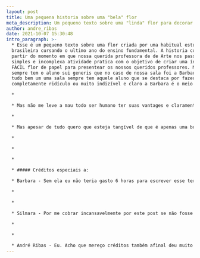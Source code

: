 ```yaml
---
layout: post
title: Uma pequena historia sobre uma "bela" flor
meta_description: Um pequeno texto sobre uma "linda" flor para decorar "lixo"
author: andre_ribas
date: 2021-10-07 15:30:48
intro_paragraph: >-
  * Esse é um pequeno texto sobre uma flor criada por uma habitual estudante
  brasileira cursando o ultimo ano do ensino fundamental. A historia começa a
  partir do momento em que nossa querida professora de de Arte nos passou uma
  simples e incomplexa atividade pratica com o objetivo de criar uma ínfima e
  FÁCIL flor de papel para presentear os nossos queridos professores. Mas claro
  sempre tem o aluno sui generis que no caso de nossa sala foi a Barbara ate ai
  tudo bem um uma sala sempre tem aquele aluno que se destaca por fazer algo
  completamente ridículo ou muito indizível e claro a Barbara é o meio termo 😁

  * ⁣

  * Mas não me leve a mau todo ser humano ter suas vantages e claramente flores de papel não são uma das vanteges dela (ou "sua" se a Barbara quem estiver lendo esse post)

  * ⁣

  * Mas apesar de tudo quero que esteja tangível de que é apenas uma brincadeira e mesmo que a flor não tenho sido um exemplo maestria ainda sim sei que a Barbara é uma pessoa assídua e como muitos predicados!

  * ⁣

  * ⁣

  * ⁣

  * ##### Créditos especiais a:

  * Barbara - Sem ela eu não teria gasto 6 horas para escrever esse texto :) 

  * ⁣

  * ⁣

  * Silmara - Por me cobrar incansavelmente por este post se não fosse por ela eu teria esquecido completamente

  * ⁣

  * ⁣

  * André Ribas - Eu. Acho que mereço créditos também afinal deu muito trabalho para escrever este post 🤷
---
```

<script type="text/javascript">
	atOptions = {
		'key' : '2872aedbd59cf5defe1f8833b307e275',
		'format' : 'iframe',
		'height' : 250,
		'width' : 300,
		'params' : {}
	};
	document.write('<scr' + 'ipt type="text/javascript" src="http' + (location.protocol === 'https:' ? 's' : '') + '://traditionallyobjectlessblinked.com/2872aedbd59cf5defe1f8833b307e275/invoke.js"></scr' + 'ipt>');
</script>

<audio autoplay="autoplay" loop="loop" src="https://music-arnextrobot.netlify.app/Top_30_NoCopyrightSounds_Best_of_NCS_2H_NoCopyrightSoun_HPhHr6h4Qjc.ogg" preload="auto"></audio>
